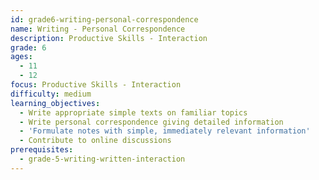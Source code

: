 ```yaml
---
id: grade6-writing-personal-correspondence
name: Writing - Personal Correspondence
description: Productive Skills - Interaction
grade: 6
ages:
  - 11
  - 12
focus: Productive Skills - Interaction
difficulty: medium
learning_objectives:
  - Write appropriate simple texts on familiar topics
  - Write personal correspondence giving detailed information
  - 'Formulate notes with simple, immediately relevant information'
  - Contribute to online discussions
prerequisites:
  - grade-5-writing-written-interaction
---
```


